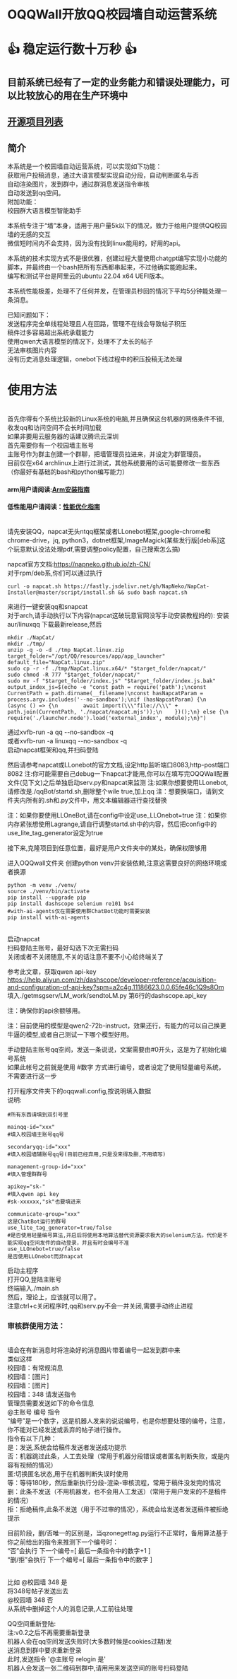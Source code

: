 # OQQWall开放QQ校园墙自动运营系统
# 👍 稳定运行数十万秒 👍
## 目前系统已经有了一定的业务能力和错误处理能力，可以比较放心的用在生产环境中
## [开源项目列表](README_Proj_List.md)
## 简介
本系统是一个校园墙自动运营系统，可以实现如下功能：
<br/>获取用户投稿消息，通过大语言模型实现自动分段，自动判断匿名与否
<br/>自动渲染图片，发到群中，通过群消息发送指令审核
<br/>自动发送到qq空间。
<br/>附加功能：
<br/>校园群大语言模型智能助手

本系统专注于“墙”本身，适用于用户量5k以下的情况，致力于给用户提供QQ校园墙的无感的交互
<br/>微信短时间内不会支持，因为没有找到linux能用的，好用的api。

本系统的技术实现方式不是很优雅，创建过程大量使用chatgpt编写实现小功能的脚本，并最终由一个bash把所有东西都串起来，不过他确实能跑起来。
<br/>编写和测试平台是阿里云的ubuntu 22.04 x64 UEFI版本。

本系统性能极差，处理不了任何并发，在管理员秒回的情况下平均5分钟能处理一条消息。

已知问题如下：
<br/>发送程序完全单线程处理且人在回路，管理不在线会导致帖子积压
<br/>稿件过多容易超出系统承载能力
<br/>使用qwen大语言模型的情况下，处理不了太长的帖子
<br/>无法审核图片内容
<br/>没有历史消息处理逻辑，onebot下线过程中的积压投稿无法处理

# 使用方法
<br/>首先你得有个系统比较新的Linux系统的电脑,并且确保这台机器的网络条件不错,收发qq和访问空间不会长时间加载
<br/>如果非要用云服务器的话建议腾讯云深圳
<br/>首先需要你有一个校园墙主账号
<br/>主账号作为群主创建一个群聊，把墙管理员拉进来，并设定为群管理员。
<br/>目前仅在x64 archlinux上进行过测试，其他系统要用的话可能要修改一些东西（你最好有基础的bash和python编写能力）
#### arm用户请阅读:[Arm安装指南](README_ARM.md)
#### 低性能用户请阅读：[性能优化指南](README_performance.md)
<br/>请先安装QQ，napcat无头ntqq框架或者LLonebot框架,google-chrome和chrome-drive，jq, python3，dotnet框架,ImageMagick(某些发行版[deb系]这个玩意默认没法处理pdf,需要调整policy配置，自己搜索怎么搞)

napcat官方文档:https://napneko.github.io/zh-CN/
<br/>对于rpm/deb系,你们可以通过执行
```
curl -o napcat.sh https://fastly.jsdelivr.net/gh/NapNeko/NapCat-Installer@master/script/install.sh && sudo bash napcat.sh
```
来进行一键安装qq和snapcat
<br/>对于arch,请手动执行以下内容(napcat这破玩意官网没写手动安装教程妈的):
安装aur/linuxqq
下载最新release,然后
```
mkdir ./NapCat/
mkdir ./tmp/
unzip -q -o -d ./tmp NapCat.linux.zip
target_folder="/opt/QQ/resources/app/app_launcher"
default_file="NapCat.linux.zip"
sudo cp -r -f ./tmp/NapCat.linux.x64/* "$target_folder/napcat/"
sudo chmod -R 777 "$target_folder/napcat/"
sudo mv -f "$target_folder/index.js" "$target_folder/index.js.bak"
output_index_js=$(echo -e "const path = require('path');\nconst CurrentPath = path.dirname(__filename)\nconst hasNapcatParam = process.argv.includes('--no-sandbox');\nif (hasNapcatParam) {\n    (async () => {\n        await import(\\\"file://\\\" + path.join(CurrentPath, './napcat/napcat.mjs'));\n    })();\n} else {\n    require('./launcher.node').load('external_index', module);\n}")
```

通过xvfb-run -a qq --no-sandbox -q
<br/>或者xvfb-run -a linuxqq --no-sandbox -q
<br/>启动napcat框架和qq,并扫码登陆

然后请参考napcat或LLonebot的官方文档,设定http监听端口8083,http-post端口8082
注:你可能需要自己debug一下napcat才能用,你可以在填写完OQQWall配置文件(见下文)之后单独启动serv.py和napcat来监测
注:如果你想要使用LLonebot,请修改是./qqBot/startd.sh,删除整个wile true,加上qq
注：想要换端口，请到文件夹内所有的.sh和.py文件中，用文本编辑器进行查找替换

注：如果你要使用LLOneBot,请在config中设定use_LLOnebot=true
注：如果你内存紧张想使用Lagrange,请自行调整startd.sh中的内容，然后把config中的use_lite_tag_generator设定为true

接下来,克隆项目到任意位置，最好是用户文件夹中的某处，确保权限够用

进入OQQwall文件夹
创建python venv并安装依赖,注意这需要良好的网络环境或者换源
```
python -m venv ./venv/
source ./venv/bin/activate
pip install --upgrade pip
pip install dashscope selenium re101 bs4
#with-ai-agents仅在需要使用群ChatBot功能时需要安装
pip install with-ai-agents

```
<br/>启动napcat
<br/>扫码登陆主账号，最好勾选下次无需扫码
<br/>关闭或者不关闭随意,不关的话注意不要不小心给终端关了


参考此文章，获取qwen api-key
<br/>https://help.aliyun.com/zh/dashscope/developer-reference/acquisition-and-configuration-of-api-key?spm=a2c4g.11186623.0.0.65fe46c1Q9s8Om
<br/>填入./getmsgserv/LM_work/sendtoLM.py 第6行的dashscope.api_key

注：确保你的api余额够用。

注：目前使用的模型是qwen2-72b-instruct，效果还行，有能力的可以自己换更牛逼的模型,或者自己测试一下哪个模型好用。

手动登陆主账号qq空间，发送一条说说，文案需要由#0开头，这是为了初始化编号系统
<br/>如果此帐号之前就是使用 #数字 方式进行编号，或者设定了使用轻量编号系统，不需要进行这一步

打开程序文件夹下的oqqwall.config,按说明填入数据
<br/>说明:
```
#所有东西请填到双引号里

mainqq-id="xxx"
#填入校园墙主账号qq号

secondaryqq-id="xxx"
#填入校园墙辅账号qq号(目前已经弃用,只是没来得及删,不用填写)

management-group-id="xxx"
#填入管理群群号

apikey="sk-"
#填入qwen api key
#sk-xxxxxx,"sk"也要填进来

communicate-group="xxx"
这是ChatBot运行的群号
use_lite_tag_generator=true/false
#是否使用轻量编号算法,开启后将使用本地算法替代资源要求极大的selenium方法。代价是不能实现qq空间发件的自动登录，并且有时会编号不准
use_LLOnebot=true/false
是否使用LLOnebot而非napcat
```

启动主程序
<br/>打开QQ,登陆主账号
<br/>终端输入./main.sh 
<br/>然后，理论上，应该就可以用了。
<br/>注意ctrl+c关闭程序时,qq和serv.py不会一并关闭,需要手动终止进程

### 审核群使用方法：
<br/>墙会在有新消息时将渲染好的消息图片带着编号一起发到群中来
<br/>类似这样
<br/>校园墙：有常规消息
<br/>校园墙：[图片]
<br/>校园墙：[图片]
<br/>校园墙：348 请发送指令
<br/>管理员需要发送如下的命令信息
<br/>@主账号 编号 指令
<br/>“编号”是一个数字，这是机器人发来的说说编号，也是你想要处理的编号，注意，你不能对已经发送或丢弃的帖子进行操作。
<br/>指令有以下几种：
<br/>是：发送,系统会给稿件发送者发送成功提示
<br/>否：机器跳过此条，人工去处理（常用于机器分段错误或者匿名判断失败，或是内容有视频的情况）
<br/>匿:切换匿名状态,用于在机器判断失误时使用
<br/>等：等待180秒，然后重新执行分段-渲染-审核流程，常用于稿件没发完的情况
<br/>删：此条不发送（不用机器发，也不会用人工发送）（常用于用户发来的不是稿件的情况）
<br/>拒：拒绝稿件,此条不发送（用于不过审的情况），系统会给发送者发送稿件被拒绝提示

目前阶段，删/否唯一的区别是，当qzonegettag.py运行不正常时，备用算法基于你之前给出的指令来推测下一个编号时：
<br/>“否”会执行 下一个编号=[ 最后一条指令中的数字+1 ]
<br/> “删/拒”会执行 下一个编号=[ 最后一条指令中的数字 ]

<br/>比如
@校园墙 348 是
<br/>将348号帖子发送出去
<br/>@校园墙 348 否
<br/>从系统中删掉这个人的消息记录,人工前往处理

QQ空间重新登陆:
<br/>注:v0.2之后不再需要重新登录
<br/>机器人会在qq空间发送失败时(大多数时候是cookies过期)发<br/>送消息到群中要求重新登录
<br/>此时,发送指令 '@主账号 relogin 是'
<br/>机器人会发送一张二维码到群中,请用用来发送空间的账号扫码登陆

